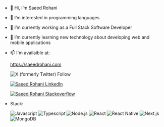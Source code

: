 - 👋 Hi, I’m Saeed Rohani
- 👀 I’m interested in programming languages
- 🔭 I’m currently working as a Full Stack Software Developer
- 🌱 I’m currently learning new technology about developing web and mobile applications
- 📫 I'm availaible at:
  
   https://saeedrohani.com

    ![X (formerly Twitter) Follow](https://img.shields.io/twitter/follow/saeed_rohani)


  [![Saeed Rohani LinkedIn](https://img.shields.io/badge/Saeed%20Rohani-LinkedIn?style=for-the-badge&logo=linkedin&logoColor=%230A66C2&labelColor=%23fff&color=%230A66C2&link=https%3A%2F%2Fwww.linkedin.com%2Fin%2Fsaeedrohani)](https://www.linkedin.com/in/saeedrohani/)


  [![Saeed Rohani Stackoverflow](https://img.shields.io/badge/Saeed%20Rohani-Stackoverflow?style=for-the-badge&logo=stackoverflow&labelColor=%23555555&color=%23F58025&link=https://stackoverflow.com/users/4445142/saeed-rohani)](https://stackoverflow.com/users/4445142/saeed-rohani)


- Stack:

  ![Javascript](https://img.shields.io/badge/Javascript-badge?style=flat-square&logo=javascript&color=%23333) ![Typescript](https://img.shields.io/badge/Typescript-badge?style=flat-square&logo=Typescript&logoColor=%23fff&color=%233178c6)
 ![Node.js](https://img.shields.io/badge/Node.js-badge?style=flat-square&logo=Node.js&color=%23333) ![React](https://img.shields.io/badge/React-badge?style=flat-square&logo=react&color=%2323272f) ![React Native](https://img.shields.io/badge/React%20Native-badge?style=flat-square&logo=react&color=%23282c34) ![Next.js](https://img.shields.io/badge/Next.js-badge?style=flat-square&logo=Next.js&color=%23000) ![MongoDB](https://img.shields.io/badge/MongoDB-badge?style=flat-square&logo=MongoDB&color=%23000)




<!---
Saeed-Rohani/Saeed-Rohani is a ✨ special ✨ repository because its `README.md` (this file) appears on your GitHub profile.
You can click the Preview link to take a look at your changes.
--->
